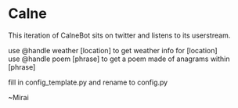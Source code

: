 # Calne

This iteration of CalneBot sits on twitter and listens to its userstream. 

use @handle weather [location] to get weather info for [location]  
use @handle poem [phrase] to get a poem made of anagrams within [phrase]  

fill in config_template.py and rename to config.py

~Mirai
